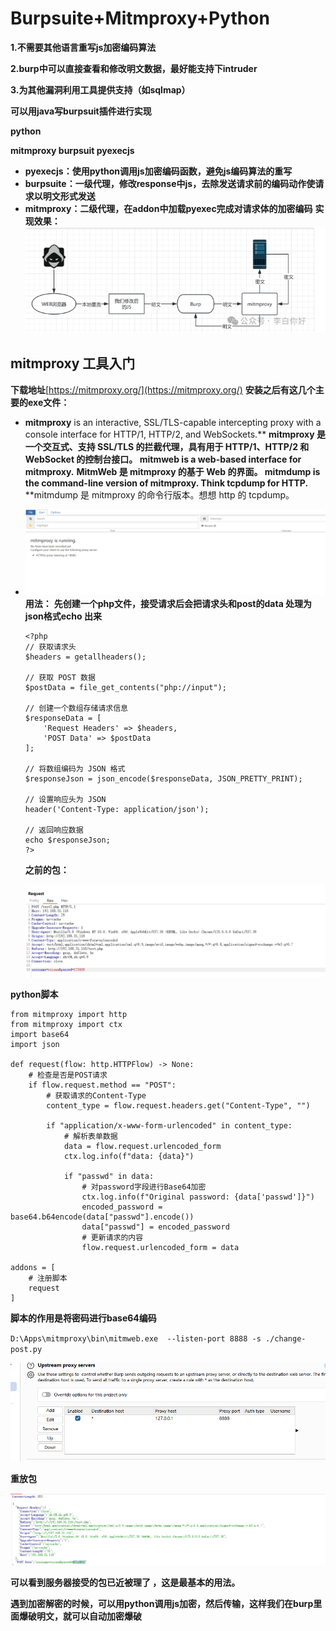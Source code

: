 # Burpsuite+Mitmproxy+Python

**1.不需要其他语言重写js加密编码算法**

**2.burp中可以直接查看和修改明文数据，最好能支持下intruder**

**3.为其他漏洞利用工具提供支持（如sqlmap）**

**可以用java写burpsuit插件进行实现**

**python**

**mitmproxy  burpsuit   pyexecjs**

* **pyexecjs：使用python调用js加密编码函数，避免js编码算法的重写**
* **burpsuite：一级代理，修改response中js，去除发送请求前的编码动作使请求以明文形式发送**
* **mitmproxy：二级代理，在addon中加载pyexec完成对请求体的加密编码**
  **实现效果：**
  ![](.\resources\images\01-1.png)

## mitmproxy 工具入门

**下载地址**[https://mitmproxy.org/](https://mitmproxy.org/)
**安装之后有这几个主要的exe文件：**

* **mitmproxy** is an interactive, SSL/TLS-capable intercepting proxy with a console interface for HTTP/1, HTTP/2, and WebSockets.**
  **mitmproxy 是一个交互式、支持 SSL/TLS 的拦截代理，具有用于 HTTP/1、HTTP/2 和 WebSocket 的控制台接口。
  **mitmweb** is a web-based interface for mitmproxy.**
  **MitmWeb 是 mitmproxy 的基于 Web 的界面。
  **mitmdump** is the command-line version of mitmproxy. Think tcpdump for HTTP.**
  **mitmdump 是 mitmproxy 的命令行版本。想想 http 的 tcpdump。
* ![](.\resources\images\01-2.png)
  **用法：**
  **先创建一个php文件，接受请求后会把请求头和post的data 处理为json格式echo 出来**

  ```
  <?php
  // 获取请求头
  $headers = getallheaders();

  // 获取 POST 数据
  $postData = file_get_contents("php://input");

  // 创建一个数组存储请求信息
  $responseData = [
      'Request Headers' => $headers,
      'POST Data' => $postData
  ];

  // 将数组编码为 JSON 格式
  $responseJson = json_encode($responseData, JSON_PRETTY_PRINT);

  // 设置响应头为 JSON
  header('Content-Type: application/json');

  // 返回响应数据
  echo $responseJson;
  ?>

  ```

  **之前的包：**

  ![](.\resources\images\01-3.png)

**python脚本**

```
from mitmproxy import http
from mitmproxy import ctx
import base64
import json

def request(flow: http.HTTPFlow) -> None:
    # 检查是否是POST请求
    if flow.request.method == "POST":
        # 获取请求的Content-Type
        content_type = flow.request.headers.get("Content-Type", "")
        
        if "application/x-www-form-urlencoded" in content_type:
            # 解析表单数据
            data = flow.request.urlencoded_form
            ctx.log.info(f"data: {data}")
        
            if "passwd" in data:
                # 对password字段进行Base64加密
                ctx.log.info(f"Original password: {data['passwd']}")
                encoded_password = base64.b64encode(data["passwd"].encode())
                data["passwd"] = encoded_password
                # 更新请求的内容
                flow.request.urlencoded_form = data

addons = [
    # 注册脚本
    request
]

```

**脚本的作用是将密码进行base64编码**

`D:\Apps\mitmproxy\bin\mitmweb.exe  --listen-port 8888 -s ./change-post.py`

![image-20240605230836147](.\resources\images\01-4.png)

**重放包**

![image-20240605230750252](.\resources\images\01-5.png)

**可以看到服务器接受的包已近被理了 ，这是最基本的用法。**

**遇到加密解密的时候，可以用python调用js加密，然后传输，这样我们在burp里面爆破明文，就可以自动加密爆破**
